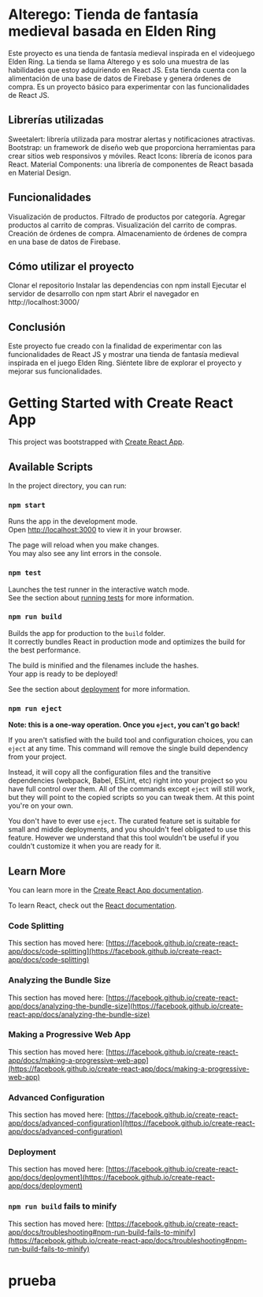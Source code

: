 # Alterego: Tienda de fantasía medieval basada en Elden Ring

Este proyecto es una tienda de fantasía medieval inspirada en el videojuego Elden Ring. La tienda se llama Alterego y es solo una muestra de las habilidades que estoy adquiriendo en React JS. Esta tienda cuenta con la alimentación de una base de datos de Firebase y genera órdenes de compra. Es un proyecto básico para experimentar con las funcionalidades de React JS.

## Librerías utilizadas
Sweetalert: librería utilizada para mostrar alertas y notificaciones atractivas.
Bootstrap: un framework de diseño web que proporciona herramientas para crear sitios web responsivos y móviles.
React Icons: librería de iconos para React.
Material Components: una librería de componentes de React basada en Material Design.

## Funcionalidades

Visualización de productos.
Filtrado de productos por categoría.
Agregar productos al carrito de compras.
Visualización del carrito de compras.
Creación de órdenes de compra.
Almacenamiento de órdenes de compra en una base de datos de Firebase.

## Cómo utilizar el proyecto

Clonar el repositorio
Instalar las dependencias con npm install
Ejecutar el servidor de desarrollo con npm start
Abrir el navegador en http://localhost:3000/

## Conclusión

Este proyecto fue creado con la finalidad de experimentar con las funcionalidades de React JS y mostrar una tienda de fantasía medieval inspirada en el juego Elden Ring. Siéntete libre de explorar el proyecto y mejorar sus funcionalidades.



# Getting Started with Create React App

This project was bootstrapped with [Create React App](https://github.com/facebook/create-react-app).

## Available Scripts

In the project directory, you can run:

### `npm start`

Runs the app in the development mode.\
Open [http://localhost:3000](http://localhost:3000) to view it in your browser.

The page will reload when you make changes.\
You may also see any lint errors in the console.

### `npm test`

Launches the test runner in the interactive watch mode.\
See the section about [running tests](https://facebook.github.io/create-react-app/docs/running-tests) for more information.

### `npm run build`

Builds the app for production to the `build` folder.\
It correctly bundles React in production mode and optimizes the build for the best performance.

The build is minified and the filenames include the hashes.\
Your app is ready to be deployed!

See the section about [deployment](https://facebook.github.io/create-react-app/docs/deployment) for more information.

### `npm run eject`

**Note: this is a one-way operation. Once you `eject`, you can't go back!**

If you aren't satisfied with the build tool and configuration choices, you can `eject` at any time. This command will remove the single build dependency from your project.

Instead, it will copy all the configuration files and the transitive dependencies (webpack, Babel, ESLint, etc) right into your project so you have full control over them. All of the commands except `eject` will still work, but they will point to the copied scripts so you can tweak them. At this point you're on your own.

You don't have to ever use `eject`. The curated feature set is suitable for small and middle deployments, and you shouldn't feel obligated to use this feature. However we understand that this tool wouldn't be useful if you couldn't customize it when you are ready for it.

## Learn More

You can learn more in the [Create React App documentation](https://facebook.github.io/create-react-app/docs/getting-started).

To learn React, check out the [React documentation](https://reactjs.org/).

### Code Splitting

This section has moved here: [https://facebook.github.io/create-react-app/docs/code-splitting](https://facebook.github.io/create-react-app/docs/code-splitting)

### Analyzing the Bundle Size

This section has moved here: [https://facebook.github.io/create-react-app/docs/analyzing-the-bundle-size](https://facebook.github.io/create-react-app/docs/analyzing-the-bundle-size)

### Making a Progressive Web App

This section has moved here: [https://facebook.github.io/create-react-app/docs/making-a-progressive-web-app](https://facebook.github.io/create-react-app/docs/making-a-progressive-web-app)

### Advanced Configuration

This section has moved here: [https://facebook.github.io/create-react-app/docs/advanced-configuration](https://facebook.github.io/create-react-app/docs/advanced-configuration)

### Deployment

This section has moved here: [https://facebook.github.io/create-react-app/docs/deployment](https://facebook.github.io/create-react-app/docs/deployment)

### `npm run build` fails to minify

This section has moved here: [https://facebook.github.io/create-react-app/docs/troubleshooting#npm-run-build-fails-to-minify](https://facebook.github.io/create-react-app/docs/troubleshooting#npm-run-build-fails-to-minify)
# prueba
